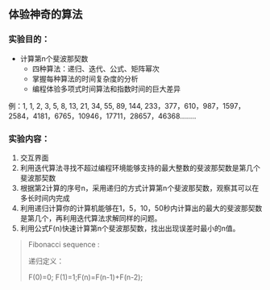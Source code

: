 ## 体验神奇的算法

### 实验目的：
 - 计算第n个斐波那契数
    - 四种算法：递归、迭代、公式、矩阵幂次
    - 掌握每种算法的时间复杂度的分析
    - 编程体验多项式时间算法和指数时间的巨大差异
   
例：1, 1, 2, 3, 5, 8, 13, 21, 34, 55, 89, 144, 233，377，610，987，1597，2584，4181，6765，10946，17711，28657，46368........
   
### 实验内容：
 1. 交互界面
 2. 利用迭代算法寻找不超过编程环境能够支持的最大整数的斐波那契数是第几个斐波那契数
 3. 根据第2计算的序号n，采用递归的方式计算第n个斐波那契数，观察其可以在多长时间内完成
 4. 利用递归计算你的计算机能够在1，5，10，50秒内计算出的最大的斐波那契数是第几个，再利用迭代算法求解同样的问题。
 5. 利用公式F(n)快速计算第n个斐波那契数，找出出现误差时最小的n值。
 
> Fibonacci sequence : 
> 
> 递归定义：
> 
> F(0)=0; F(1)=1;F(n)=F(n-1)+F(n-2);